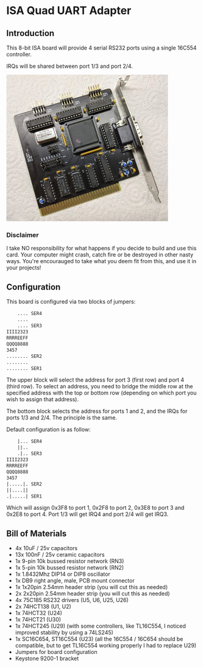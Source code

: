 # ISA Quad UART Adapter

## Introduction

This 8-bit ISA board will provide 4 serial RS232 ports using a single 16C554 controller.

IRQs will be shared between port 1/3 and port 2/4.

![Built Board](pics/quad_uart.jpg)

### Disclaimer

I take NO responsibility for what happens if you decide to build and use this card. Your computer might crash, catch fire or be destroyed in other nasty ways.
You're encourauged to take what you deem fit from this, and use it in your projects!

## Configuration

This board is configured via two blocks of jumpers:

```text
    .... SER4 
    ....
    .... SER3
IIII2323
RRRREEFF
QQQQ8888
3457
........ SER2
........
........ SER1
```

The upper block will select the address for port 3 (first row) and port 4 (third row). To select an address, you need to bridge the middle row at the specified address with the top or bottom row (depending on which port you wish to assign that address).

The bottom block selects the address for ports 1 and 2, and the IRQs for ports 1/3 and 2/4. The principle is the same.

Default configuration is as follow:
```text
    |... SER4 
    ||..
    .|.. SER3
IIII2323
RRRREEFF
QQQQ8888
3457
|.....|. SER2
||....||
.|.....| SER1
```

Which will assign 0x3F8 to port 1, 0x2F8 to port 2, 0x3E8 to port 3 and 0x2E8 to port 4.
Port 1/3 will get IRQ4 and port 2/4 will get IRQ3.

## Bill of Materials

- 4x 10uF / 25v capacitors
- 13x 100nF / 25v ceramic capacitors
- 1x 9-pin 10k bussed resistor network (RN3)
- 1x 5-pin 10k bussed resistor network (RN2)
- 1x 1.8432Mhz DIP14 or DIP8 oscillator
- 1x DB9 right angle, male, PCB mount connector
- 1x 1x20pin 2.54mm header strip (you will cut this as needed)
- 2x 2x20pin 2.54mm header strip (you will cut this as needed)
- 4x 75C185 RS232 drivers (U5, U6, U25, U26)
- 2x 74HCT138 (U1, U2)
- 1x 74HCT32 (U24)
- 1x 74HCT21 (U30)
- 1x 74HCT245 (U29) (with some controllers, like TL16C554, I noticed improved stability by using a 74LS245)
- 1x SC16C654, ST16C554 (U23) (all the 16C554 / 16C654 should be compatible, but to get TL16C554 working properly I had to replace U29) 
- Jumpers for board configuration
- Keystone 9200-1 bracket
 
